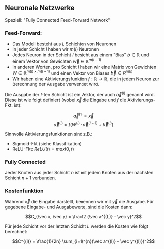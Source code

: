 ## Neuronale Netzwerke

Speziell: "Fully Connected Feed-Forward Network"

### Feed-Forward:

- Das Modell besteht aus $L$ Schichten von Neuronen
- In jeder Schicht $l$ haben wir $m(l)$ Neuronen
- Jedes Neuron in der Schicht $l$ besteht aus einem "Bias" $b \in \mathbb R$ und einem Vektor von Gewichten $\vec w \in \mathbb R^{m(l-1)}$
- In anderen Worten, pro Schicht $l$ haben wir eine Matrix von Gewichten $W \in \mathbb R^{m(l) \times m(l-1)}$ und einen Vektor von Biases $\vec b \in R^{m(l)}$
- Wir haben eine Aktivierungsfunktion $f: \mathbb R \rightarrow \mathbb R$, die in jedem Neuron zur Berechnung der Ausgabe verwendet wird.

Die Ausgabe der $l$-ten Schicht ist ein Vektor, der auch $\vec a^{(l)}$ genannt wird. Diese ist wie folgt definiert (wobei $\vec x$ die Eingabe und $f$ die Aktivierungs-Fkt. ist):

$$\vec a^{(1)} = \vec x$$
$$\vec a^{(l)} = f(W^{(l)} \cdot \vec a^{(l-1)} + \vec b^{(l)})$$

Sinnvolle Aktivierungsfunktionen sind z.B.:
- Sigmoid-Fkt (siehe Klassifikation)
- ReLU-Fkt: $ReLU(t) = max(0, t)$

### Fully Connected

Jeder Knoten aus jeder Schicht $n$ ist mit jedem Knoten aus der nächsten Schicht $n+1$ verbunden.

### Kostenfunktion

Während $\vec x$ die Eingabe darstellt, benennen wir mit $\vec y$ die Ausgabe.
Für gegebene Eingabe- und Ausgabewerte, sind die Kosten dann:

$$C_{\vec x, \vec y} = \frac12 (\vec a^{(L)} - \vec y)^2$$

Für jede Schicht vor der letzten Schicht $L$ werden die Kosten wie folgt berechnet:

$$C^{(l)} = \frac{1}{2n} \sum_{i=1}^{n}(\vec a^{(l)} - \vec y^{(l)})^2$$